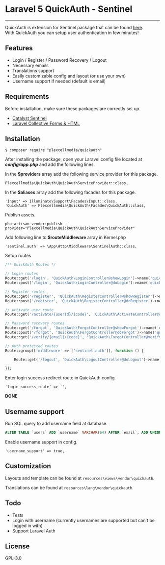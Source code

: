 # Laravel 5 QuickAuth - Sentinel
---------------------------------

QuickAuth is extension for Sentinel package that can be found [here](https://cartalyst.com/manual/sentinel/2.0).  
With QuickAuth you can setup user authentication in few minutes!

## Features
- Login / Register / Password Recovery / Logout
- Necessary emails
- Translations support
- Easily customizable config and layout (or use your own)
- Username support if needed (default is email)

## Requirements
Before installation, make sure these packages are correctly set up.
- [Catalyst Sentinel](https://cartalyst.com/manual/sentinel/2.0#installation)
- [Laravel Collective Forms & HTML](https://laravelcollective.com/docs/master/html#installation)

## Installation

```
$ composer require "plexcellmedia/quickauth"
```
After installing the package, open your Laravel config file located at ***config/app.php*** and add the following lines.


In the **$providers** array add the following service provider for this package.
```
Plexcellmedia\QuickAuth\QuickAuthServiceProvider::class,
```

In the **$aliases** array add the following facades for this package.
```
'Input' => Illuminate\Support\Facades\Input::class,
'QuickAuth' => Plexcellmedia\QuickAuth\Facades\QuickAuth::class,
```

Publish assets.
```
php artisan vendor:publish --provider="Plexcellmedia\QuickAuth\QuickAuthServiceProvider"
```

Add following line to **$routeMiddleware** array in Kernel.php
```
'sentinel.auth' => \App\Http\Middleware\SentinelAuth::class,
```
Setup routes
```php
/** QuickAuth Routes */

// Login routes
Route::get('/login', 'QuickAuth\LoginController@showLogin')->name('quickauth.login.show');
Route::post('/login', 'QuickAuth\LoginController@doLogin')->name('quickauth.login.do');

// Register routes
Route::get('/register', 'QuickAuth\RegisterController@showRegister')->name('quickauth.register.show');
Route::post('/register', 'QuickAuth\RegisterController@doRegister')->name('quickauth.register.do');

// Activate user route
Route::get('/activate/{userId}/{code}', 'QuickAuth\ActivateController@doActivate')->name('quickauth.activate.do');

// Password recovery routes
Route::get('/forgot', 'QuickAuth\ForgotController@showForgot')->name('quickauth.forgot.show');
Route::post('/forgot', 'QuickAuth\ForgotController@doForgot')->name('quickauth.forgot.do');
Route::get('/verify/{email}/{code}', 'QuickAuth\ForgotController@verifyForgot')->name('quickauth.forgot.verify');

// Auth protected routes
Route::group(['middleware' => ['sentinel.auth']], function () {

    Route::get('/logout', 'QuickAuth\LogoutController@doLogout')->name('quickauth.logout.do');

});

```

Enter login success redirect route in QuickAuth config.
```
'login_success_route' => '',
```

**DONE**

## Username support

Run SQL query to add username field at database.
```sql
ALTER TABLE `users` ADD `username` VARCHAR(64) AFTER `email`, ADD UNIQUE (`username`);
```

Enable username support in config.
```
'username_support' => true,
```

## Customization
Layouts and template can be found at `resources\views\vendor\quickauth`.

Translations can be found at `resources\lang\vendor\quickauth`.

## Todo
- Tests
- Login with username (currently usernames are supported but can't be logged in with)
- Support Laravel Auth

## License

GPL-3.0
